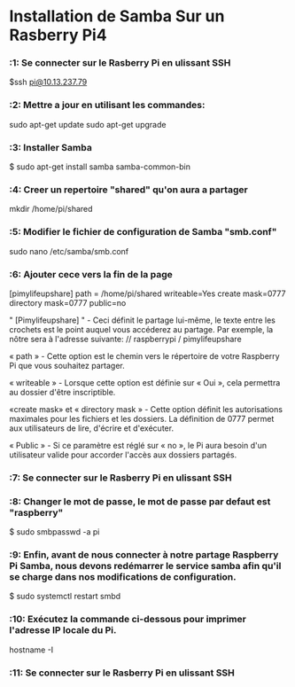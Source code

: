 # Installation de Samba Sur un Rasberry Pi4

### :1: Se connecter sur le Rasberry Pi en ulissant SSH

$ssh pi@10.13.237.79

### :2: Mettre a jour en utilisant les commandes:

sudo apt-get update
sudo apt-get upgrade

### :3: Installer Samba

$ sudo apt-get install samba samba-common-bin

### :4: Creer un repertoire "shared" qu'on aura a partager

mkdir /home/pi/shared

### :5: Modifier le fichier de configuration de Samba "smb.conf"

sudo nano /etc/samba/smb.conf

### :6: Ajouter cece vers la fin de la page

[pimylifeupshare]
path = /home/pi/shared
writeable=Yes
create mask=0777
directory mask=0777
public=no


" [Pimylifeupshare] " - Ceci définit le partage lui-même, le texte entre les crochets est le point auquel vous accéderez au partage. Par exemple, la nôtre sera à l'adresse suivante: // raspberrypi / pimylifeupshare

« path » - Cette option est le chemin vers le répertoire de votre Raspberry Pi que vous souhaitez partager.

« writeable » - Lorsque cette option est définie sur « Oui », cela permettra au dossier d'être inscriptible.

«create mask» et « directory mask » - Cette option définit les autorisations maximales pour les fichiers et les dossiers. La définition de 0777 permet aux utilisateurs de lire, d'écrire et d'exécuter.

« Public » - Si ce paramètre est réglé sur « no », le Pi aura besoin d'un utilisateur valide pour accorder l'accès aux dossiers partagés.

### :7: Se connecter sur le Rasberry Pi en ulissant SSH

### :8: Changer le mot de passe, le mot de passe par defaut est "raspberry"

$ sudo smbpasswd -a pi

### :9:  Enfin, avant de nous connecter à notre partage Raspberry Pi Samba, nous devons redémarrer le service samba afin qu'il se charge dans nos modifications de configuration.

$ sudo systemctl restart smbd

### :10: Exécutez la commande ci-dessous pour imprimer l'adresse IP locale du Pi.
hostname -I

### :11: Se connecter sur le Rasberry Pi en ulissant SSH



